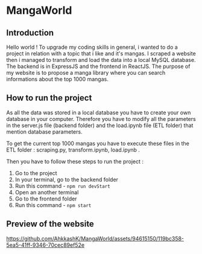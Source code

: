 # MangaWorld

## Introduction 

Hello world ! To upgrade my coding skills in general, i wanted to do a project in relation with a topic that i like and it's mangas.
I scraped a website then i managed to transform and load the data into a local MySQL database. The backend is in ExpressJS and the frontend in ReactJS. The purpose of my website is to propose a manga library where you can search informations about the top 1000 mangas.

## How to run the project

As all the data was stored in a local database you have to create your own database in your computer. Therefore you have to modify all the parameters in the server.js file  (backend folder) and the load.ipynb file (ETL folder) that mention database parameters. 

To get the current top 1000 mangas you have to execute these files in the ETL folder : scraping.py, transform.ipynb, load.ipynb .

Then you have to follow these steps to run the project : 

1. Go to the project
2. In your terminal, go to the backend folder
3. Run this command - `npm run devStart`
4. Open an another terminal
5. Go to the frontend folder
6. Run this command - `npm start`
   
## Preview of the website

https://github.com/AhkkashK/MangaWorld/assets/94615150/119bc358-5ea5-41ff-9346-70cec89ef52e
